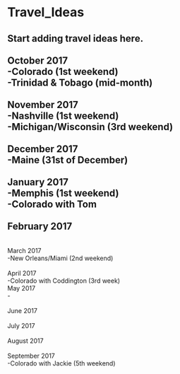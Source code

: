 # Travel_Ideas






Start adding travel ideas here.<br />
<br />
October 2017<br />
-Colorado (1st weekend)<br />
-Trinidad & Tobago (mid-month)<br />
 <br />
November 2017<br />
-Nashville (1st weekend)<br />
-Michigan/Wisconsin (3rd weekend)<br />
 <br />
December 2017 <br />
-Maine (31st of December)<br />
 <br />
January 2017<br />
-Memphis (1st weekend)<br />
-Colorado with Tom<br />
<br />
February 2017 <br />
-
<br />
March 2017<br />
-New Orleans/Miami (2nd weekend)<br />
<br />
April 2017<br />
-Colorado with Coddington (3rd week)<br />
May 2017<br />
-<br />
<br />
June 2017<br />
<br />
July 2017<br />
<br />
August 2017<br />
<br />
September 2017<br />
-Colorado with Jackie (5th weekend)

